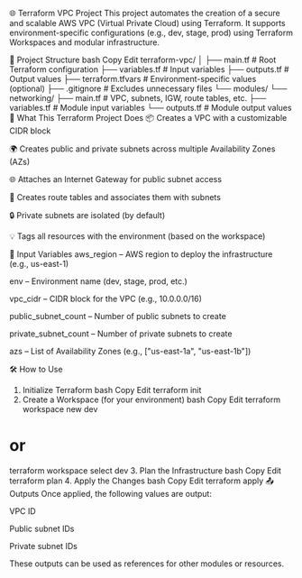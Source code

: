 🌐 Terraform VPC Project
This project automates the creation of a secure and scalable AWS VPC (Virtual Private Cloud) using Terraform. It supports environment-specific configurations (e.g., dev, stage, prod) using Terraform Workspaces and modular infrastructure.

📁 Project Structure
bash
Copy
Edit
terraform-vpc/
│
├── main.tf                  # Root Terraform configuration
├── variables.tf             # Input variables
├── outputs.tf               # Output values
├── terraform.tfvars         # Environment-specific values (optional)
├── .gitignore               # Excludes unnecessary files
└── modules/
    └── networking/
        ├── main.tf          # VPC, subnets, IGW, route tables, etc.
        ├── variables.tf     # Module input variables
        └── outputs.tf       # Module output values
🚀 What This Terraform Project Does
📦 Creates a VPC with a customizable CIDR block

🌍 Creates public and private subnets across multiple Availability Zones (AZs)

🌐 Attaches an Internet Gateway for public subnet access

🔄 Creates route tables and associates them with subnets

🔒 Private subnets are isolated (by default)

💡 Tags all resources with the environment (based on the workspace)

🧩 Input Variables
aws_region – AWS region to deploy the infrastructure (e.g., us-east-1)

env – Environment name (dev, stage, prod, etc.)

vpc_cidr – CIDR block for the VPC (e.g., 10.0.0.0/16)

public_subnet_count – Number of public subnets to create

private_subnet_count – Number of private subnets to create

azs – List of Availability Zones (e.g., ["us-east-1a", "us-east-1b"])

🛠️ How to Use
1. Initialize Terraform
bash
Copy
Edit
terraform init
2. Create a Workspace (for your environment)
bash
Copy
Edit
terraform workspace new dev
# or
terraform workspace select dev
3. Plan the Infrastructure
bash
Copy
Edit
terraform plan
4. Apply the Changes
bash
Copy
Edit
terraform apply
📤 Outputs
Once applied, the following values are output:

VPC ID

Public subnet IDs

Private subnet IDs

These outputs can be used as references for other modules or resources.
